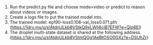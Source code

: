 1. Run the predict.py file and choose mode=video or predict to reason about videos or images.
2. Create a logs file to put the trained model into.
3. The trained model: ep190-loss0.108-val_loss0.071.pth (https://1drv.ms/u/s!AtdnULkb8VStkQ9xLWIj6cjB7EFW?e=QIp6EI)
4. The droplet multi-state dataset is shared at the following address.(https://1drv.ms/u/s!AtdnULkb8VStmQGg1AeBtOSO0GXz?e=DSUhZr)
